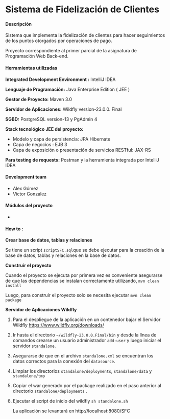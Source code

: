# Sistema de Fidelización de Clientes
#### Descripción

Sistema que implementa la fidelización de clientes para hacer seguimientos de los puntos otorgados por operaciones de pago. 

Proyecto correspondiente al primer parcial de la asignatura de Programación Web Back-end. 

#### Herramientas utilizadas

**Integrated Development Environment :** IntelliJ IDEA 

**Lenguaje de Programación:** Java Enterprise Edition ( JEE ) 

**Gestor de Proyecto:** Maven 3.0

**Servidor de Aplicaciones:** Wildfly version-23.0.0. Final

**SGBD:** PostgreSQL version-13 y PgAdmin 4 

**Stack tecnológico JEE del proyecto:**

- Modelo y capa de persistencia: JPA Hibernate
- Capa de negocios : EJB 3 
- Capa de exposición o presentación de servicios RESTful: JAX-RS 

**Para testing de requests:** Postman y la herramienta integrada por IntelliJ IDEA

#### **Development team**

- Alex Gómez
- Victor Gonzalez 

#### **Módulos del proyecto**

- 

#### **How to :**

**Crear base de datos, tablas y relaciones**

Se tiene un script `scriptSFC.sql`que se debe ejecutar para la creación de la base de datos, tablas y relaciones en la base de datos. 

**Construir el proyecto**

Cuando el proyecto se ejecuta por primera vez es conveniente asegurarse de que las dependencias se instalan correctamente  utilizando, `mvn clean install`

Luego, para construir el proyecto solo se necesita ejecutar `mvn clean package`

**Servidor de Aplicaciones Wildfly**

1. Para el despliegue de la aplicación en un contenedor bajar el Servidor Wildfly https://www.wildfly.org/downloads/

2. Ir hasta el directorio `~/wildfly-23.0.0.Final/bin` y desde la línea de comandos  crearse un usuario administrador `add-user` y luego iniciar el servidor `standalone`.

3. Asegurarse de que en el archivo `standalone.xml` se encuentran los datos correctos para la conexión del `datasource`. 

4. Limpiar los directorios `standalone/deployments`, `standalone/data` y `standalone/tmp` 

5. Copiar el war generado por el package realizado en el paso anterior al directorio `standalone/deployments` .

6. Ejecutar el script de inicio del wildfly `sh standalone.sh`

   La aplicación se levantará en http://localhost:8080/SFC